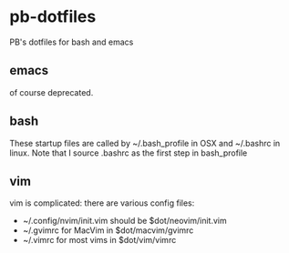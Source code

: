 # pb-dotfiles
PB's dotfiles for bash and emacs

## emacs

of course deprecated. 

## bash 

These startup files are called by ~/.bash_profile in OSX and ~/.bashrc in linux. Note that I source .bashrc as the first step in bash_profile

## vim

vim is complicated: there are various config files:

* ~/.config/nvim/init.vim should be $dot/neovim/init.vim
* ~/.gvimrc for MacVim in $dot/macvim/gvimrc
* ~/.vimrc for most vims in $dot/vim/vimrc 

<!-- done -->
